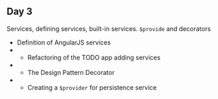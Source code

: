 ## Day 3

Services, defining services, built-in services. `$provide` and decorators

* Definition of AngularJS services
* * Refactoring of the TODO app adding services
* * The Design Pattern Decorator
* * Creating a `$provider` for persistence service
